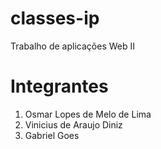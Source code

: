 # classes-ip
Trabalho de aplicações Web II

# Integrantes
1. Osmar Lopes de Melo de Lima
2. Vinicius de Araujo Diniz
3. Gabriel Goes
